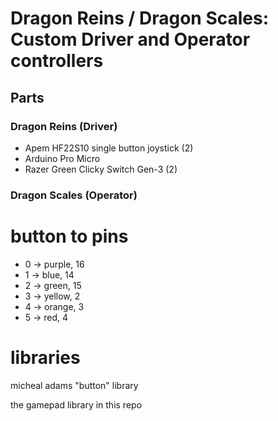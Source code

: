 # Dragon Reins / Dragon Scales: Custom Driver and Operator controllers
## Parts
### Dragon Reins (Driver)
- Apem HF22S10 single button joystick (2)
- Arduino Pro Micro
- Razer Green Clicky Switch Gen-3 (2)

### Dragon Scales (Operator)


# button to pins

- 0 -> purple, 16
- 1 -> blue, 14
- 2 -> green, 15
- 3 -> yellow, 2
- 4 -> orange, 3
- 5 -> red, 4


# libraries
 micheal adams "button" library
 
 the gamepad library in this repo
